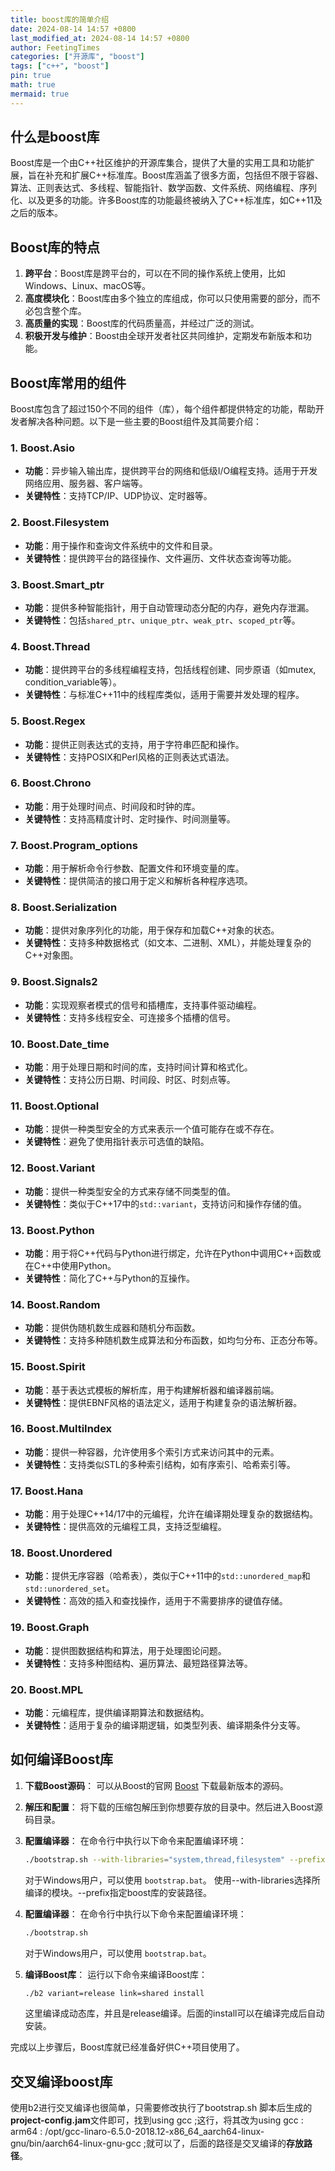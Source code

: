 ```yaml
---
title: boost库的简单介绍
date: 2024-08-14 14:57 +0800
last_modified_at: 2024-08-14 14:57 +0800
author: FeetingTimes
categories: ["开源库", "boost"]
tags: ["c++", "boost"]
pin: true
math: true
mermaid: true
---
```


## 什么是boost库

Boost库是一个由C++社区维护的开源库集合，提供了大量的实用工具和功能扩展，旨在补充和扩展C++标准库。Boost库涵盖了很多方面，包括但不限于容器、算法、正则表达式、多线程、智能指针、数学函数、文件系统、网络编程、序列化、以及更多的功能。许多Boost库的功能最终被纳入了C++标准库，如C++11及之后的版本。

## Boost库的特点

1. **跨平台**：Boost库是跨平台的，可以在不同的操作系统上使用，比如Windows、Linux、macOS等。
2. **高度模块化**：Boost库由多个独立的库组成，你可以只使用需要的部分，而不必包含整个库。
3. **高质量的实现**：Boost库的代码质量高，并经过广泛的测试。
4. **积极开发与维护**：Boost由全球开发者社区共同维护，定期发布新版本和功能。

## Boost库常用的组件

Boost库包含了超过150个不同的组件（库），每个组件都提供特定的功能，帮助开发者解决各种问题。以下是一些主要的Boost组件及其简要介绍：

### 1. **Boost.Asio**
   - **功能**：异步输入输出库，提供跨平台的网络和低级I/O编程支持。适用于开发网络应用、服务器、客户端等。
   - **关键特性**：支持TCP/IP、UDP协议、定时器等。

### 2. **Boost.Filesystem**
   - **功能**：用于操作和查询文件系统中的文件和目录。
   - **关键特性**：提供跨平台的路径操作、文件遍历、文件状态查询等功能。

### 3. **Boost.Smart_ptr**
   - **功能**：提供多种智能指针，用于自动管理动态分配的内存，避免内存泄漏。
   - **关键特性**：包括`shared_ptr`、`unique_ptr`、`weak_ptr`、`scoped_ptr`等。

### 4. **Boost.Thread**
   - **功能**：提供跨平台的多线程编程支持，包括线程创建、同步原语（如mutex, condition_variable等）。
   - **关键特性**：与标准C++11中的线程库类似，适用于需要并发处理的程序。

### 5. **Boost.Regex**
   - **功能**：提供正则表达式的支持，用于字符串匹配和操作。
   - **关键特性**：支持POSIX和Perl风格的正则表达式语法。

### 6. **Boost.Chrono**
   - **功能**：用于处理时间点、时间段和时钟的库。
   - **关键特性**：支持高精度计时、定时操作、时间测量等。

### 7. **Boost.Program_options**
   - **功能**：用于解析命令行参数、配置文件和环境变量的库。
   - **关键特性**：提供简洁的接口用于定义和解析各种程序选项。

### 8. **Boost.Serialization**
   - **功能**：提供对象序列化的功能，用于保存和加载C++对象的状态。
   - **关键特性**：支持多种数据格式（如文本、二进制、XML），并能处理复杂的C++对象图。

### 9. **Boost.Signals2**
   - **功能**：实现观察者模式的信号和插槽库，支持事件驱动编程。
   - **关键特性**：支持多线程安全、可连接多个插槽的信号。

### 10. **Boost.Date_time**
   - **功能**：用于处理日期和时间的库，支持时间计算和格式化。
   - **关键特性**：支持公历日期、时间段、时区、时刻点等。

### 11. **Boost.Optional**
   - **功能**：提供一种类型安全的方式来表示一个值可能存在或不存在。
   - **关键特性**：避免了使用指针表示可选值的缺陷。

### 12. **Boost.Variant**
   - **功能**：提供一种类型安全的方式来存储不同类型的值。
   - **关键特性**：类似于C++17中的`std::variant`，支持访问和操作存储的值。

### 13. **Boost.Python**
   - **功能**：用于将C++代码与Python进行绑定，允许在Python中调用C++函数或在C++中使用Python。
   - **关键特性**：简化了C++与Python的互操作。

### 14. **Boost.Random**
   - **功能**：提供伪随机数生成器和随机分布函数。
   - **关键特性**：支持多种随机数生成算法和分布函数，如均匀分布、正态分布等。

### 15. **Boost.Spirit**
   - **功能**：基于表达式模板的解析库，用于构建解析器和编译器前端。
   - **关键特性**：提供EBNF风格的语法定义，适用于构建复杂的语法解析器。

### 16. **Boost.MultiIndex**
   - **功能**：提供一种容器，允许使用多个索引方式来访问其中的元素。
   - **关键特性**：支持类似STL的多种索引结构，如有序索引、哈希索引等。

### 17. **Boost.Hana**
   - **功能**：用于处理C++14/17中的元编程，允许在编译期处理复杂的数据结构。
   - **关键特性**：提供高效的元编程工具，支持泛型编程。

### 18. **Boost.Unordered**
   - **功能**：提供无序容器（哈希表），类似于C++11中的`std::unordered_map`和`std::unordered_set`。
   - **关键特性**：高效的插入和查找操作，适用于不需要排序的键值存储。

### 19. **Boost.Graph**
   - **功能**：提供图数据结构和算法，用于处理图论问题。
   - **关键特性**：支持多种图结构、遍历算法、最短路径算法等。

### 20. **Boost.MPL**
   - **功能**：元编程库，提供编译期算法和数据结构。
   - **关键特性**：适用于复杂的编译期逻辑，如类型列表、编译期条件分支等。

## 如何编译Boost库

1. **下载Boost源码**：
   可以从Boost的官网 [Boost](https://www.boost.org/) 下载最新版本的源码。

2. **解压和配置**：
   将下载的压缩包解压到你想要存放的目录中。然后进入Boost源码目录。

3. **配置编译器**：
   在命令行中执行以下命令来配置编译环境：
   ```bash
   ./bootstrap.sh --with-libraries="system,thread,filesystem" --prefix="/home/test/boost_output"
   ```
   对于Windows用户，可以使用 `bootstrap.bat`。
   使用--with-libraries选择所编译的模块。--prefix指定boost库的安装路径。

3. **配置编译器**：
   在命令行中执行以下命令来配置编译环境：
   ```bash
   ./bootstrap.sh
   ```
   对于Windows用户，可以使用 `bootstrap.bat`。

4. **编译Boost库**：
   运行以下命令来编译Boost库：
   ```bash
   ./b2 variant=release link=shared install
   ```
   这里编译成动态库，并且是release编译。后面的install可以在编译完成后自动安装。

完成以上步骤后，Boost库就已经准备好供C++项目使用了。

## 交叉编译boost库

使用b2进行交叉编译也很简单，只需要修改执行了bootstrap.sh 脚本后生成的**project-config.jam**文件即可，找到using gcc ;这行，将其改为using gcc : arm64 : /opt/gcc-linaro-6.5.0-2018.12-x86_64_aarch64-linux-gnu/bin/aarch64-linux-gnu-gcc ;就可以了，后面的路径是交叉编译的**存放路径**。